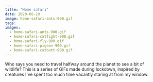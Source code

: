 ```yaml
---
title: "Home safari"
date: 2020-06-20
image: home-safari-ants-900.gif
tags:
images:
  - home-safari-ants-900.gif
  - home-safari-catfight-900.gif
  - home-safari-fly-900.gif
  - home-safari-pigeon-900.gif
  - home-safari-catbutt-900.gif
---
```


Who says you need to travel halfway around the planet to see a bit of wildlife? This is a series of GIFs made during lockdown, inspired by creatures I've spent too much time vacantly staring at from my window.